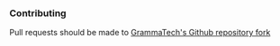 ### Contributing

Pull requests should be made to [GrammaTech's Github repository fork](https://github.com/grammatech/jenkins-codesonar-plugin)  
